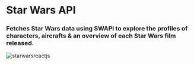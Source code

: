 # Star Wars API

### Fetches Star Wars data using SWAPI to explore the profiles of characters, aircrafts & an overview of each Star Wars film released.

![starwarsreactjs](https://user-images.githubusercontent.com/18268127/28748536-de3d1c4a-747f-11e7-9efe-bacac9a51af5.png)
